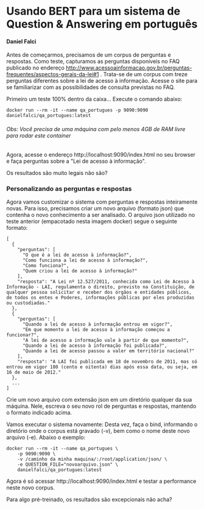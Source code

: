# Usando BERT para um sistema de Question & Answering em português
#### Daniel Falci

Antes de começarmos, precisamos de um corpus de perguntas e respostas. Como teste, capturamos as perguntas disponíveis no FAQ publicado no endereço http://www.acessoainformacao.gov.br/perguntas-frequentes/aspectos-gerais-da-lei#1 . Trata-se de um corpus com treze perguntas diferentes sobre a lei de acesso à informação. Acesse o site para se familiarizar com as possibilidades de consulta previstas no FAQ.


Primeiro um teste 100% dentro da caixa... Execute o comando abaixo:


```
docker run --rm -it --name qa_portugues -p 9090:9090 danielfalci/qa_portugues:latest
```

###### Obs: Você precisa de uma máquina com pelo menos 4GB de RAM livre para rodar este container

Agora, acesse o endereço http://localhost:9090/index.html no seu browser e faça perguntas sobre a "Lei de acesso à informação".

Os resultados são muito legais não são?

### Personalizando as perguntas e respostas

Agora vamos customizar o sistema com perguntas e respostas inteiramente novas. Para isso, precisamos criar um novo arquivo (formato json) que contenha o novo conhecimento a ser analisado. O arquivo json utilizado no teste anterior (empacotado nesta imagem docker) segue o seguinte formato:

```
[
  {
    "perguntas": [
      "O que é a lei de acesso à informação?",
      "Como funciona a lei de acesso à informação?",
      "Como funciona?",
      "Quem criou a lei de acesso à informação?"
    ],
    "resposta": "A Lei nº 12.527/2011, conhecida como Lei de Acesso à Informação - LAI, regulamenta o direito, previsto na Constituição, de qualquer pessoa solicitar e receber dos órgãos e entidades públicos, de todos os entes e Poderes, informações públicas por eles produzidas ou custodiadas."
  },
  {
    "perguntas": [
      "Quando a lei de acesso à informação entrou em vigor?",
      "Em que momento a lei de acesso à informação começou a funcionar?",
      "A lei de acesso a informação vale à partir de que momento?",
      "Quando a lei de acesso à informação foi publicada?",
      "Quando a lei de acesso passou a valer em território nacional?"
    ],
    "resposta": "A LAI foi publicada em 18 de novembro de 2011, mas só entrou em vigor 180 (cento e oitenta) dias após essa data, ou seja, em 16 de maio de 2012."
  },
  ...
]
```

Crie um novo arquivo com extensão json em um diretório qualquer da sua máquina. Nele, escreva o seu novo rol de perguntas e respostas, mantendo o formato indicado acima. 

Vamos executar o sistema novamente: Desta vez, faça o bind, informando o diretório onde o corpus está gravado (-v), bem como o nome deste novo arquivo (-e). Abaixo o exemplo: 
```
docker run --rm -it --name qa_portugues \ 
    -p 9090:9090 \
    -v /caminho da minha maquina/:/root/application/json/ \
    -e QUESTION_FILE="novoarquivo.json" \
    danielfalci/qa_portugues:latest
```

Agora é só acessar http://localhost:9090/index.html e testar a performance neste novo corpus. 

Para algo pré-treinado, os resultados são excepcionais não acha?
